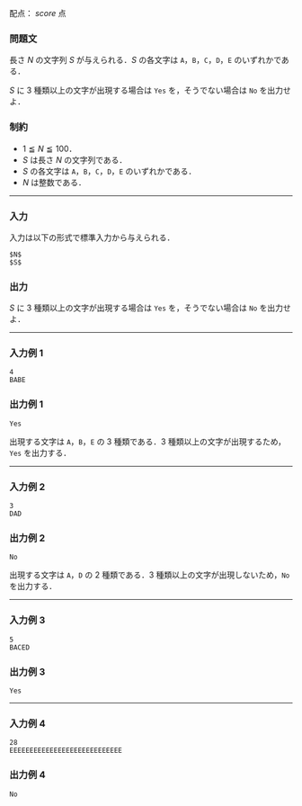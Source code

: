 配点： ${score}$ 点

### 問題文

長さ $N$ の文字列 $S$ が与えられる．$S$ の各文字は `A`，`B`，`C`，`D`，`E` のいずれかである．

$S$ に $3$ 種類以上の文字が出現する場合は `Yes` を，そうでない場合は `No` を出力せよ．

### 制約

- $1 \leqq N \leqq 100$．
- $S$ は長さ $N$ の文字列である．
- $S$ の各文字は `A`，`B`，`C`，`D`，`E` のいずれかである．
- $N$ は整数である．

---

### 入力

入力は以下の形式で標準入力から与えられる．

~~~
$N$
$S$
~~~

### 出力

$S$ に $3$ 種類以上の文字が出現する場合は `Yes` を，そうでない場合は `No` を出力せよ．

---

### 入力例 1

~~~
4
BABE
~~~

### 出力例 1

~~~
Yes
~~~

出現する文字は `A`，`B`，`E` の $3$ 種類である．$3$ 種類以上の文字が出現するため，`Yes` を出力する．

---

### 入力例 2

~~~
3
DAD
~~~

### 出力例 2

~~~
No
~~~

出現する文字は `A`，`D` の $2$ 種類である．$3$ 種類以上の文字が出現しないため，`No` を出力する．

---

### 入力例 3

~~~
5
BACED
~~~

### 出力例 3

~~~
Yes
~~~

---

### 入力例 4

~~~
28
EEEEEEEEEEEEEEEEEEEEEEEEEEEE
~~~

### 出力例 4

~~~
No
~~~
